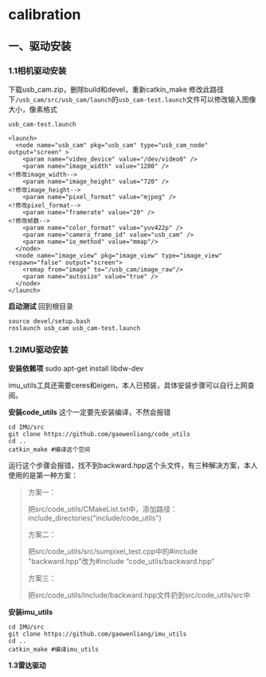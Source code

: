 # calibration
## 一、驱动安装
### 1.1相机驱动安装
下载usb_cam.zip，删除build和devel，重新catkin_make
修改此路径下`/usb_cam/src/usb_cam/launch`的`usb_cam-test.launch`文件可以修改输入图像大小，像素格式

`usb_cam-test.launch`

```
<launch>
  <node name="usb_cam" pkg="usb_cam" type="usb_cam_node" output="screen" >
    <param name="video_device" value="/dev/video0" />
    <param name="image_width" value="1280" />                                                  <!修改image_width-->
    <param name="image_height" value="720" />                                                   <!修改image_height-->
    <param name="pixel_format" value="mjpeg" />                                               <!修改pixel_format-->
    <param name="framerate" value="20" />                                                              <!修改帧数-->
    <param name="color_format" value="yuv422p" />
    <param name="camera_frame_id" value="usb_cam" />
    <param name="io_method" value="mmap"/>
  </node>
  <node name="image_view" pkg="image_view" type="image_view" respawn="false" output="screen">
    <remap from="image" to="/usb_cam/image_raw"/>
    <param name="autosize" value="true" />
  </node>
</launch>
```
**启动测试**
回到根目录
```
source devel/setup.bash 
roslaunch usb_cam usb_cam-test.launch
```
### 1.2IMU驱动安装

**安装依赖项**
sudo apt-get install libdw-dev

imu_utils工具还需要ceres和eigen，本人已预装，具体安装步骤可以自行上网查阅。

**安装code_utils**
这个一定要先安装编译，不然会报错
```
cd IMU/src
git clone https://github.com/gaowenliang/code_utils 
cd ..
catkin_make #编译这个空间
```
运行这个步骤会报错，找不到backward.hpp这个头文件，有三种解决方案，本人使用的是第一种方案：

>方案一：
>
>把src/code_utils/CMakeList.txt中，添加路径：include_directories("include/code_utils")
>
>方案二：
>
>把src/code_utils/src/sumpixel_test.cpp中的#include "backward.hpp"改为#include “code_utils/backward.hpp”
>
>方案三：
>
>把src/code_utils/include/backward.hpp文件扔到src/code_utils/src中
>


**安装imu_utils**
```
cd IMU/src
git clone https://github.com/gaowenliang/imu_utils
cd ..
catkin_make #编译imu_utils
```
**1.3雷达驱动**
